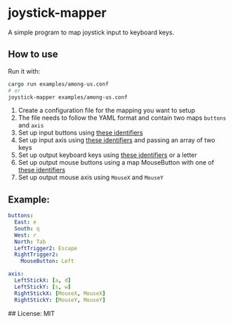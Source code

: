 # joystick-mapper

A simple program to map joystick input to keyboard keys.

## How to use

Run it with:

```bash
cargo run examples/among-us.conf
# or
joystick-mapper examples/among-us.conf
```

1. Create a configuration file for the mapping you want to setup
2. The file needs to follow the YAML format and contain two maps `buttons` and `axis`
3. Set up input buttons using [these identifiers](https://gilrs-project.gitlab.io/gilrs/doc/gilrs/ev/enum.Button.html#variants)
4. Set up input axis using [these identifiers](https://gilrs-project.gitlab.io/gilrs/doc/gilrs/ev/enum.Axis.html#variants) and passing an array of two keys
5. Set up output keyboard keys using [these identifiers](https://docs.rs/enigo/0.0.14/enigo/enum.Key.html) or a letter
6. Set up output mouse buttons using a map MouseButton with one of [these identifiers](https://docs.rs/enigo/0.0.14/enigo/enum.MouseButton.html)
7. Set up output mouse axis using `MouseX` and `MouseY`

## Example:

```yaml
buttons:
  East: e
  South: q
  West: r
  North: Tab
  LeftTrigger2: Escape
  RightTrigger2:
    MouseButton: Left

axis:
  LeftStickX: [a, d]
  LeftStickY: [s, w]
  RightStickX: [MouseX, MouseX]
  RightStickY: [MouseY, MouseY]
```

## License:
MIT
